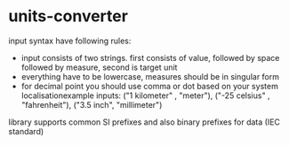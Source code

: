 # units-converter

input syntax have following rules:
- input consists of two strings. first consists of value, followed by space followed by measure, second is target unit
- everything have to be lowercase, measures should be in singular form
- for decimal point you should use comma or dot based on your system localisationexample inputs: ("1 kilometer" , "meter"), ("-25 celsius" , "fahrenheit"), ("3.5 inch", "millimeter")

library supports common SI prefixes and also binary prefixes for data (IEC standard)
